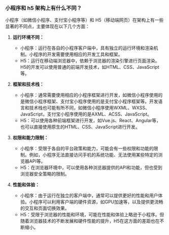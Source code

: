 ### 小程序和 h5 架构上有什么不同？
小程序（如微信小程序、支付宝小程序等）和 H5（移动端网页）在架构上有一些显著的不同点，主要体现在以下几个方面：

1. **运行环境不同：**
   - 小程序：运行在各自的小程序客户端中，具有独立的运行环境和渲染机制。小程序的开发需要使用相应的开发工具和框架。
   - H5：运行在移动端浏览器中，依赖于浏览器的渲染引擎进行页面渲染。H5的开发可以使用普通的前端开发技术，如HTML、CSS、JavaScript等。

2. **框架和技术栈：**
   - 小程序：通常需要使用相应的小程序框架进行开发，如微信小程序使用的是微信小程序框架、支付宝小程序使用的是支付宝小程序框架等。开发语言和技术栈也可能有所不同，如微信小程序使用WXML、WXSS、JavaScript，支付宝小程序使用的是AXML、ACSS、JavaScript。
   - H5：可以使用各种前端框架进行开发，如Vue.js、React、Angular等，也可以直接使用原生的HTML、CSS、JavaScript进行开发。

3. **权限和能力限制：**
   - 小程序：受限于各自的平台政策和能力，可能会有一些权限和功能的限制。例如，小程序无法直接访问手机的系统功能、无法使用某些特定的浏览器API等。
   - H5：在浏览器环境中，可以使用各种浏览器提供的API和功能，但也受到浏览器安全策略的限制。

4. **性能和体验：**
   - 小程序：由于运行在独立的客户端中，通常可以提供更好的性能和用户体验。小程序可以利用客户端的硬件资源，如GPU加速等，以及提供更流畅的交互和页面切换效果。
   - H5：受限于浏览器的性能和环境，可能在性能和体验上略逊于小程序。但随着浏览器技术的不断发展和硬件性能的提升，H5在这方面的差距也在不断缩小。